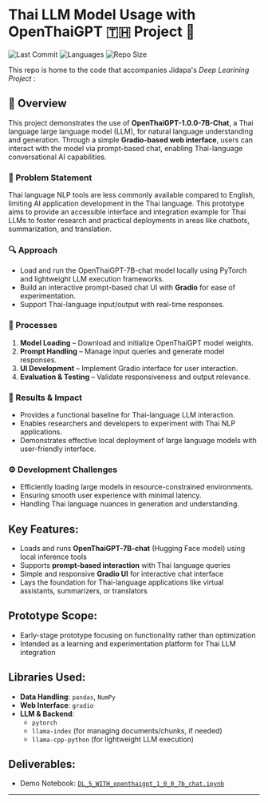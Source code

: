 #  Thai LLM Model Usage with OpenThaiGPT 🇹🇭 Project 🧠

![Last Commit](https://img.shields.io/github/last-commit/JPP-J/deep-_learning_project?style=flat-square)
![Languages](https://img.shields.io/github/languages/count/JPP-J/deep-_learning_project?style=flat-square)
![Repo Size](https://img.shields.io/github/repo-size/JPP-J/deep-_learning_project?style=flat-square)


This repo is home to the code that accompanies Jidapa's *Deep Learining Project* :

## 📌 Overview

This project demonstrates the use of **OpenThaiGPT-1.0.0-7B-Chat**, a Thai language large language model (LLM), for natural language understanding and generation. Through a simple **Gradio-based web interface**, users can interact with the model via prompt-based chat, enabling Thai-language conversational AI capabilities.

### 🧩 Problem Statement

Thai language NLP tools are less commonly available compared to English, limiting AI application development in the Thai language. This prototype aims to provide an accessible interface and integration example for Thai LLMs to foster research and practical deployments in areas like chatbots, summarization, and translation.

### 🔍 Approach

- Load and run the OpenThaiGPT-7B-chat model locally using PyTorch and lightweight LLM execution frameworks.
- Build an interactive prompt-based chat UI with **Gradio** for ease of experimentation.
- Support Thai-language input/output with real-time responses.

### 🎢 Processes

1. **Model Loading** – Download and initialize OpenThaiGPT model weights.
2. **Prompt Handling** – Manage input queries and generate model responses.
3. **UI Development** – Implement Gradio interface for user interaction.
4. **Evaluation & Testing** – Validate responsiveness and output relevance.

### 🎯 Results & Impact

- Provides a functional baseline for Thai-language LLM interaction.
- Enables researchers and developers to experiment with Thai NLP applications.
- Demonstrates effective local deployment of large language models with user-friendly interface.

### ⚙️ Development Challenges

- Efficiently loading large models in resource-constrained environments.
- Ensuring smooth user experience with minimal latency.
- Handling Thai language nuances in generation and understanding.


## **Key Features**:
  - Loads and runs **OpenThaiGPT-7B-chat** (Hugging Face model) using local inference tools
  - Supports **prompt-based interaction** with Thai language queries
  - Simple and responsive **Gradio UI** for interactive chat interface
  - Lays the foundation for Thai-language applications like virtual assistants, summarizers, or translators

## **Prototype Scope**:
  - Early-stage prototype focusing on functionality rather than optimization
  - Intended as a learning and experimentation platform for Thai LLM integration

## **Libraries Used**:
  - **Data Handling**: `pandas`, `NumPy`
  - **Web Interface**: `gradio`
  - **LLM & Backend**:
    - `pytorch`
    - `llama-index` (for managing documents/chunks, if needed)
    - `llama-cpp-python` (for lightweight LLM execution)

## **Deliverables**:
  - Demo Notebook: [`DL_5_WITH_openthaigpt_1_0_0_7b_chat.ipynb`](DL_5_WITH_openthaigpt_1_0_0_7b_chat.ipynb)

---

